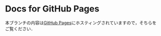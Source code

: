 # Docs for GitHub Pages
本ブランチの内容は[GitHub Pages](https://distribution-for-workshops-c75c1a2e.github.io/202103_docker-and-aws/)にホスティングされていますので，そちらをご覧ください．